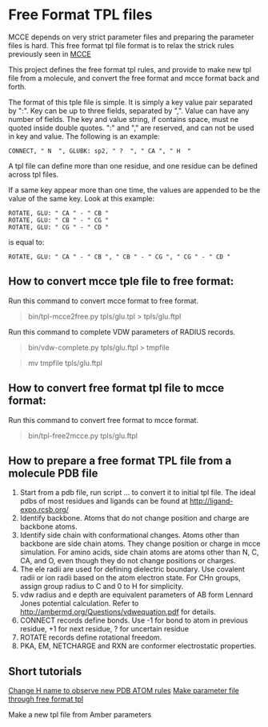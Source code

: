# Free Format TPL files
MCCE depends on very strict parameter files and preparing the parameter files is hard. This free format tpl file format is to relax the strick rules previously seen in [MCCE](https://github.com/GunnerLab/mcce-develop)

This project defines the free format tpl rules, and provide to make new tpl file from a molecule, and convert the free format and mcce format back and forth.

The format of this tple file is simple. It is simply a key value pair separated by ":". Key can be up to three fields, separated by ",". Value can have any number of fields. The key and value string, if contains space, must ne quoted inside double quotes. ":" and "," are reserved, and can not be used in key and value. The following is an example:

```CONNECT, " N  ", GLUBK: sp2, " ?  ", " CA ", " H  "```

A tpl file can define more than one residue, and one residue can be defined across tpl files.

If a same key appear more than one time, the values are appended to be the value of the same key. Look at this example:

```
ROTATE, GLU: " CA " - " CB "
ROTATE, GLU: " CB " - " CG "
ROTATE, GLU: " CG " - " CD "
```

is equal to:

```ROTATE, GLU: " CA " - " CB ", " CB " - " CG ", " CG " - " CD "```



## How to convert mcce tple file to free format:
Run this command to convert mcce format to free format.
>bin/tpl-mcce2free.py tpls/glu.tpl > tpls/glu.ftpl 

Run this command to complete VDW parameters of RADIUS records.
>bin/vdw-complete.py tpls/glu.ftpl > tmpfile

>mv tmpfile tpls/glu.ftpl


## How to convert free format tpl file to mcce format:
Run this command to convert free format to mcce format.
>bin/tpl-free2mcce.py tpls/glu.ftpl


## How to prepare a free format TPL file from a molecule PDB file
1. Start from a pdb file, run script ... to convert it to initial tpl file. The ideal pdbs of most residues and ligands
can be found at http://ligand-expo.rcsb.org/
2. Identify backbone. Atoms that do not change position and charge are backbone atoms.
3. Identify side chain with conformational changes. Atoms other than backbone are side chain atoms. They
change position or charge in mcce simulation. For amino acids, side chain atoms are atoms other than
N, C, CA, and O, even though they do not change positions or charges.
4. The ele radii are used for defining dielectric boundary. Use covalent radii or ion radii based on the atom
electron state. For CHn groups, assign group radius to C and 0 to H for simplicity.
5. vdw radius and e depth are equivalent parameters of AB form Lennard Jones potential calculation. Refer to
http://ambermd.org/Questions/vdwequation.pdf for details.
6. CONNECT records define bonds. Use -1 for bond to atom in previous residue, +1 for next residue, ? for uncertain
residue
7. ROTATE records define rotational freedom.
8. PKA, EM, NETCHARGE and RXN are conformer electrostatic properties.


## Short tutorials
[Change H name to observe new PDB ATOM rules](https://github.com/newbooks/free-format-tpl/blob/master/example1.md)
[Make parameter file through free format tpl](https://github.com/newbooks/free-format-tpl/blob/master/example2.md)

Make a new tpl file from Amber parameters
